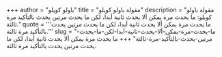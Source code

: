 +++
author = "باولو كويلو"
title = "مقولة باولو كويلو"
description = "مقولة باولو كويلو: ما يحدث مرة يمكن ألا يحدث ثانية أبدا، لكن ما يحدث مرتين يحدث بالتأكيد مرة ثالثة."
quote = '''ما يحدث مرة يمكن ألا يحدث ثانية أبدا، لكن ما يحدث مرتين يحدث بالتأكيد مرة ثالثة.'''
slug = "ما-يحدث-مرة-يمكن-ألا-يحدث-ثانية-أبدا-لكن-ما-يحدث-مرتين-يحدث-بالتأكيد-مرة-ثالثة"
+++
ما يحدث مرة يمكن ألا يحدث ثانية أبدا، لكن ما يحدث مرتين يحدث بالتأكيد مرة ثالثة.

